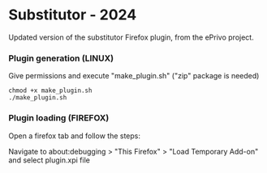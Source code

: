 # Substitutor - 2024

Updated version of the substitutor Firefox plugin, from the ePrivo project.

### Plugin generation (LINUX)

Give permissions and execute "make_plugin.sh" ("zip" package is needed)

```
chmod +x make_plugin.sh
./make_plugin.sh
```

### Plugin loading (FIREFOX)

Open a firefox tab and follow the steps:

Navigate to about:debugging > "This Firefox" > "Load Temporary Add-on" and select plugin.xpi file
